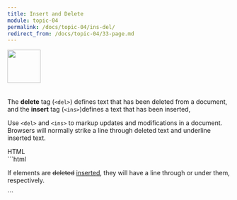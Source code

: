```yaml
---
title: Insert and Delete
module: topic-04
permalink: /docs/topic-04/ins-del/
redirect_from: /docs/topic-04/33-page.md
---
```


<img src="./../../../img/arrow-divider.svg" style="width: 75px; border: none; margin: 0px 0 20px 0" />

The **delete** tag (`<del>`) defines text that has been deleted from a document, and the **insert** tag (`<ins>`)defines a text that has been inserted,

Use `<del>` and `<ins>` to markup updates and modifications in a document. Browsers will normally strike a line through deleted text and underline inserted text.

<div id="code-heading">HTML</div>
```html
<p>If elements are <del>deleted</del> <ins>inserted</ins>, they will have a line through or under them, respectively.</p>
```

<div class="codepen-embed">
  <p data-height="600" data-theme-id="30567" data-slug-hash="JpyMzb" data-default-tab="html,result" data-user="Media-Ed-Online" data-embed-version="2" data-pen-title="Topic-04: Semantic HTML Pt. 9" class="codepen"></p>
</div>
